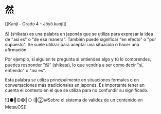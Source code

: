 # 然

[[Kanji - Grado 4 - Jôyô kanji]]

然 (shikata) es una palabra en japonés que se utiliza para expresar la idea de "así es" o "de esa manera". También puede significar "en efecto" o "por supuesto". Se suele utilizar para aceptar una situación o hacer una afirmación.

Por ejemplo, si alguien te pregunta si entiendes algo y tú lo comprendes, puedes responder "然" (shikata), lo que vendría a ser como decir "sí, entiendo" o "así es".

Esta palabra se utiliza principalmente en situaciones formales o en conversaciones más tradicionales en japonés. Es importante tener en cuenta el contexto en el que se utiliza para no confundir su significado.

![[⚫🔴🟡🟢🔵⚪ (🔴②)#Sobre el sistema de validez de un contenido en MetsuOS]]